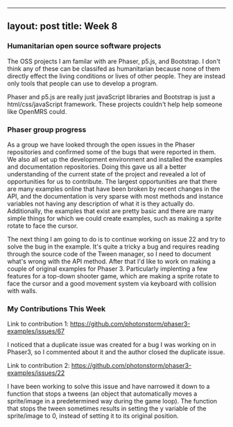 
---
layout: post
title: Week 8
---

### Humanitarian open source software projects

The OSS projects I am familar with are Phaser, p5.js, and Bootstrap. I don't think any of these can be classifed as humanitarian because none of them directly effect the living conditions or lives of other people. They are instead only tools that people can use to develop a program. 

Phaser and p5.js are really just javaScript libraries and Bootstrap is just a html/css/javaScript framework. These projects couldn't help help someone like OpenMRS could.

### Phaser group progress

As a group we have looked through the open issues in the Phaser repositories and confirmed some of the bugs that were reported in them. We also all set up the development environment and installed the examples and documentation repositories. Doing this gave us all a better understanding of the current state of the project and revealed a lot of opportunities for us to contribute. The largest opportunities are that there are many examples online that have been broken by recent changes in the API, and the documentation is very sparse with most methods and instance variables not having any description of what it is they actually do. Additionally, the examples that exist are pretty basic and there are many simple things for which we could create examples, such as making a sprite rotate to face the cursor. 

The next thing I am going to do is to continue working on issue 22 and try to solve the bug in the example. It's quite a tricky a bug and requires reading through the source code of the Tween manager, so I need to document what's wrong with the API method. After that I'd like to work on making a couple of original examples for Phaser 3. Particularly implenting a few features for a top-down shooter game, which are making a sprite rotate to face the cursor and a good movement system via keyboard with collision with walls.

### My Contributions This Week

Link to contribution 1: <https://github.com/photonstorm/phaser3-examples/issues/67>

I noticed that a duplicate issue was created for a bug I was working on in Phaser3, so I commented about it and the author closed the duplicate issue.

Link to contribution 2: <https://github.com/photonstorm/phaser3-examples/issues/22>

I have been working to solve this issue and have narrowed it down to a function that stops a tweens (an object that automatically moves a sprite/image in a predetermined way during the game loop). The function that stops the tween sometimes results in setting the y variable of the sprite/image to 0, instead of setting it to its original position. 


